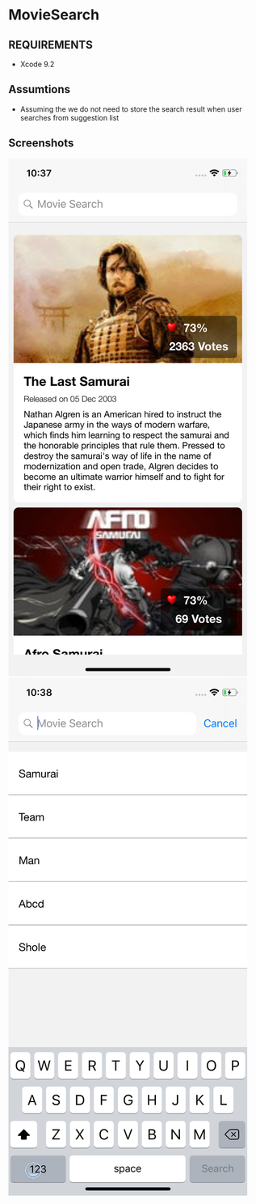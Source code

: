 # MovieSearch


## REQUIREMENTS

- Xcode 9.2


## Assumtions

- Assuming the we do not need to store the search result when user searches from suggestion list


## Screenshots

![Screenshots1](search.png)
![Screenshots2](suggestions.png)
